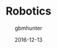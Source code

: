 ---
author: gbmhunter
categories: [ "Robotics" ]
date: 2016-12-13
draft: false
tags: [ "robotics" ]
title: Robotics
type: page
---